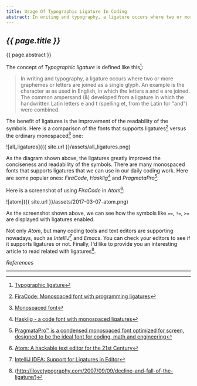 ```yaml
---
title: Usage Of Typographic Ligature In Coding
abstract: In writing and typography, a ligature occurs where two or more graphemes or letters are joined as a single glyph. In this article, I'd like to introduce several fonts that supports ligatures you can use in various coding tools.
---
```


## _{{ page.title }}_

{{ page.abstract }}

The concept of _Typographic ligature_ is defined like this[^ligature]:

[^ligature]: [Typographic ligature](https://en.wikipedia.org/wiki/Typographic_ligature)

> In writing and typography, a ligature occurs where two or more graphemes or letters are joined as a single glyph. An example is the character æ as used in English, in which the letters a and e are joined. The common ampersand (&) developed from a ligature in which the handwritten Latin letters e and t (spelling et, from the Latin for "and") were combined.

The benefit of ligatures is the improvement of the readability of the symbols. Here is a comparison of the fonts that supports ligatures[^firacode] versus the ordinary monospaced[^monospace] one:

[^firacode]: [FiraCode: Monospaced font with programming ligatures](https://github.com/tonsky/FiraCode)

[^monospace]: [Monospaced font](https://en.wikipedia.org/wiki/Monospaced_font)

![all_ligatures]({{ site.url }}/assets/all_ligatures.png)

As the diagram shown above, the ligatures greatly improved the conciseness and readability of the symbols. There are many monospaced fonts that supports ligatures that we can use in our daily coding work. Here are some popular ones: _FiraCode_, _Hasklig_[^hasklig] and _PragmataPro_[^pragmatapro].

[^hasklig]: [Hasklig - a code font with monospaced ligatures](https://github.com/i-tu/Hasklig)

[^monoid]: [monoid: Customisable coding font with alternates, ligatures and contextual positioning. Crazy crisp at 12px/9pt. http://larsenwork.com/monoid/](https://github.com/JB-Dmitry/monoid)

[^pragmatapro]: [PragmataPro™ is a condensed monospaced font optimized for screen, designed to be the ideal font for coding, math and engineering](https://www.fsd.it/shop/fonts/pragmatapro/)

Here is a screenshot of using _FiraCode_ in _Atom_[^atom]:

[^atom]: [Atom: A hackable text editor for the 21st Century](https://atom.io/)

![atom]({{ site.url }}/assets/2017-03-07-atom.png)

As the screenshot shown above, we can see how the symbols like `==`, `!=`, `>=` are displayed with ligatures enabled.

Not only _Atom_, but many coding tools and text editors are supporting nowadays, such as _IntelliJ_[^intellij] and _Emacs_. You can check your editors to see if it supports ligatures or not. Finally, I'd like to provide you an interesting article to read related with ligatures[^decline-and-fall-of-the-ligature].

[^intellij]: [IntelliJ IDEA: Support for Ligatures in Editor](https://confluence.jetbrains.com/display/IDEADEV/Support+for+Ligatures+in+Editor)

[^decline-and-fall-of-the-ligature]:(http://ilovetypography.com/2007/09/09/decline-and-fall-of-the-ligature/)

_References_

---

